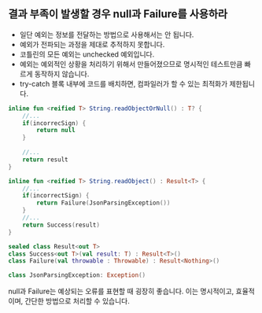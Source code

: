 ## 결과 부족이 발생할 경우 null과 Failure를 사용하라
* 일단 예외는 정보를 전달하는 방법으로 사용해서는 안 됩니다.
* 예외가 전파되는 과정을 제대로 추적하지 못합니다.
* 코틀린의 모든 예외는 unchecked 예외입니다.
* 예외는 예외적인 상황을 처리하기 위해서 만들어졌으므로 명시적인 테스트만큼 빠르게 동작하지 않습니다.
* try-catch 블록 내부에 코드를 배치하면, 컴파일러가 할 수 있는 최적화가 제한됩니다.

```kotlin 
inline fun <reified T> String.readObjectOrNull() : T? {
	//...
    if(incorrecSign) {
    	return null
    }
    
    //...
    return result
}

inline fun <reified T> String.readObject() : Result<T> {
	//...
    if(incorrectSign) {
    	return Failure(JsonParsingException())
    }
    //...
    return Success(result)
}

sealed class Result<out T>
class Success<out T>(val result: T) : Result<T>()
class Failure(val throwable : Throwable) : Result<Nothing>()

class JsonParsingException: Exception()
````
null과 Failure는 예상되는 오류를 표현할 때 굉장히 좋습니다. 이는 명시적이고, 효율적이며, 간단한 방법으로 처리할 수 있습니다.